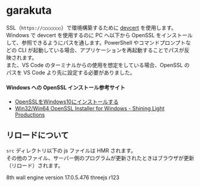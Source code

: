 # garakuta
SSL（`https://○○○○○○○`）で環境構築するために [devcert](https://www.npmjs.com/package/devcert) を使用します。  
Windows で devcert を使用するのに PC へ以下から OpenSSL をインストールして、参照できるようにパスを通します。PowerShell やコマンドプロンプトなどの CLI が起動している場合、アプリケーションを再起動することでパスが反映されます。  
また、VS Code のターミナルからの使用を想定をしている場合、OpenSSL のパスを VS Code より先に設定する必要がありました。  

#### Windows への OpenSSL インストール参考サイト

- [OpenSSLをWindows10にインストールする](https://blog.katsubemakito.net/articles/install-openssl-windows10)
- [Win32/Win64 OpenSSL Installer for Windows - Shining Light Productions](https://slproweb.com/products/Win32OpenSSL.html)

## リロードについて
`src` ディレクトリ以下の js ファイルは HMR されます。  
その他のファイル、サーバー側のプログラムが更新されたときはブラウザが更新（リロード）されます。

8th wall engine version 17.0.5.476
threejs r123